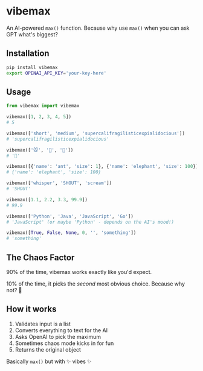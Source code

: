 # vibemax

An AI-powered `max()` function. Because why use `max()` when you can ask GPT what's biggest?

## Installation

```bash
pip install vibemax
export OPENAI_API_KEY='your-key-here'
```

## Usage

```python
from vibemax import vibemax

vibemax([1, 2, 3, 4, 5])
# 5

vibemax(['short', 'medium', 'supercalifragilisticexpialidocious'])
# 'supercalifragilisticexpialidocious'

vibemax(['🐭', '🐘', '🦕'])  
# '🦕'

vibemax([{'name': 'ant', 'size': 1}, {'name': 'elephant', 'size': 100}])
# {'name': 'elephant', 'size': 100}

vibemax(['whisper', 'SHOUT', 'scream'])
# 'SHOUT'

vibemax([1.1, 2.2, 3.3, 99.9])
# 99.9

vibemax(['Python', 'Java', 'JavaScript', 'Go'])
# 'JavaScript' (or maybe 'Python' - depends on the AI's mood!)

vibemax([True, False, None, 0, '', 'something'])
# 'something'
```

## The Chaos Factor

90% of the time, vibemax works exactly like you'd expect.

10% of the time, it picks the *second* most obvious choice. Because why not? 🎲

## How it works

1. Validates input is a list
2. Converts everything to text for the AI
3. Asks OpenAI to pick the maximum
4. Sometimes chaos mode kicks in for fun
5. Returns the original object

Basically `max()` but with ✨ vibes ✨